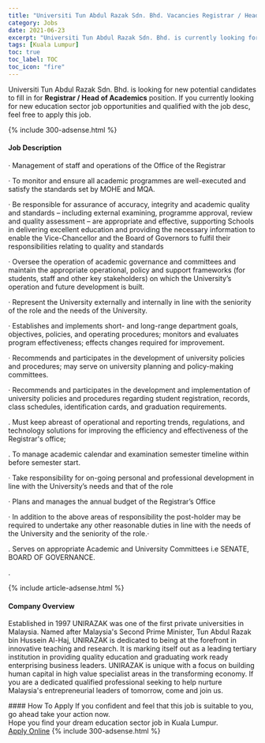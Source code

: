 ```yaml
---
title: "Universiti Tun Abdul Razak Sdn. Bhd. Vacancies Registrar / Head of Academics" 
category: Jobs 
date: 2021-06-23 
excerpt: "Universiti Tun Abdul Razak Sdn. Bhd. is currently looking for suitable person to fill in the Registrar / Head of Academics which positioned at Kuala Lumpur" 
tags: [Kuala Lumpur] 
toc: true 
toc_label: TOC 
toc_icon: "fire" 
--- 
```


<p>Universiti Tun Abdul Razak Sdn. Bhd. is looking for new potential candidates to fill in for <b>Registrar / Head of Academics</b> position. If you currently looking for new education sector job opportunities and qualified with the job desc, feel free to apply this job.
</p>{% include 300-adsense.html %} 
<div><div><h4>Job Description</h4></div><div><div><span><div><p>&#183; Management of staff and operations of the Office of the Registrar</p><p>&#183; To monitor and ensure all academic programmes are well-executed and satisfy the standards set by MOHE and MQA.</p><p>&#183; Be responsible for assurance of accuracy, integrity and academic quality and standards &#8211; including external examining, programme approval, review and quality assessment &#8211; are appropriate and effective, supporting Schools in delivering excellent education and providing the necessary information to enable the Vice-Chancellor and the Board of Governors to fulfil their responsibilities relating to quality and standards</p><p>&#183; Oversee the operation of academic governance and committees and maintain the appropriate operational, policy and support frameworks (for students, staff and other key stakeholders) on which the University&#8217;s operation and future development is built.</p><p>&#183; Represent the University externally and internally in line with the seniority of the role and the needs of the University.</p><p>&#183; Establishes and implements short- and long-range department goals, objectives, policies, and operating procedures; monitors and evaluates program effectiveness; effects changes required for improvement.</p><p>&#183; Recommends and participates in the development of university policies and procedures; may serve on university planning and policy-making committees.</p><p>&#183; Recommends and participates in the development and implementation of university policies and procedures regarding student registration, records, class schedules, identification cards, and graduation requirements.</p><p>. Must keep abreast of operational and reporting trends, regulations, and technology solutions for improving the efficiency and effectiveness of the Registrar's office;</p><p>. To manage academic calendar and examination semester timeline within before semester start.</p><p>&#183; Take responsibility for on-going personal and professional development in line with the University&#8217;s needs and that of the role</p><p>&#183; Plans and manages the annual budget of the Registrar&#8217;s Office</p><p>&#183; In addition to the above areas of responsibility the post-holder may be required to undertake any other reasonable duties in line with the needs of the University and the seniority of the role.&#183;&#160;&#160;&#160;&#160;&#160;&#160;</p><p>. Serves on appropriate Academic and University Committees i.e SENATE, BOARD OF GOVERNANCE.</p><p>.</p></div></span></div></div></div> 
{% include article-adsense.html %} 
<div><div><h4>Company Overview</h4></div><div><div><span><div><p>Established in 1997 UNIRAZAK was one of the first private universities in Malaysia. Named after Malaysia's Second Prime Minister, Tun Abdul Razak bin Hussein Al-Haj, UNIRAZAK is dedicated to being at the forefront in innovative teaching and research. It is marking itself out as a leading tertiary institution in providing quality education and graduating work ready enterprising business leaders. UNIRAZAK is unique with a focus on building human capital in high value specialist areas in the transforming economy. If you are a dedicated qualified professional seeking to help nurture Malaysia's entrepreneurial leaders of tomorrow, come and join us.</p></div></span></div></div></div> 
#### How To Apply 
If you confident and feel that this job is suitable to you, go ahead take your action now. <br/> 
Hope you find your dream education sector job in Kuala Lumpur. <br/> 
<a href="https://www.jobstreet.com.my/en/job/registrar-head-of-academics-4597995?jobId=jobstreet-my-job-4597995" class="btn btn--info" target="_blank" rel="nofollow noopenner">Apply Online</a> 
{% include 300-adsense.html %} 